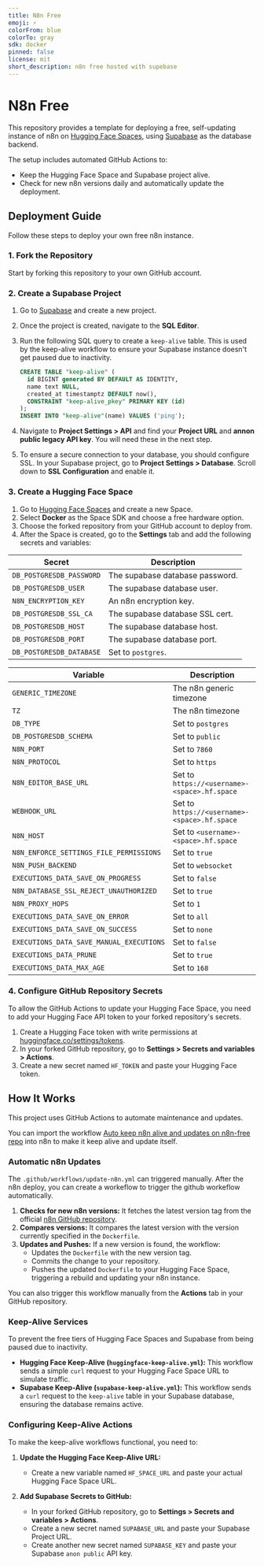 ```yaml
---
title: N8n Free
emoji: ⚡
colorFrom: blue
colorTo: gray
sdk: docker
pinned: false
license: mit
short_description: n8n free hosted with supebase
---
```


# N8n Free

This repository provides a template for deploying a free, self-updating instance of n8n on [Hugging Face Spaces](https://huggingface.co/spaces), using [Supabase](https://supabase.com/) as the database backend.

The setup includes automated GitHub Actions to:

- Keep the Hugging Face Space and Supabase project alive.
- Check for new n8n versions daily and automatically update the deployment.

## Deployment Guide

Follow these steps to deploy your own free n8n instance.

### 1. Fork the Repository

Start by forking this repository to your own GitHub account.

### 2. Create a Supabase Project

1. Go to [Supabase](https://supabase.com/) and create a new project.
2. Once the project is created, navigate to the **SQL Editor**.
3. Run the following SQL query to create a `keep-alive` table. This is used by the keep-alive workflow to ensure your Supabase instance doesn't get paused due to inactivity.

    ```sql
    CREATE TABLE "keep-alive" (
      id BIGINT generated BY DEFAULT AS IDENTITY,
      name text NULL,
      created_at timestamptz DEFAULT now(),
      CONSTRAINT "keep-alive_pkey" PRIMARY KEY (id)
    );
    INSERT INTO "keep-alive"(name) VALUES ('ping');
    ```

4. Navigate to **Project Settings > API** and find your **Project URL** and **annon public legacy API key**. You will need these in the next step.

5. To ensure a secure connection to your database, you should configure SSL. In your Supabase project, go to **Project Settings > Database**. Scroll down to **SSL Configuration** and enable it.

### 3. Create a Hugging Face Space

1. Go to [Hugging Face Spaces](https://huggingface.co/new-space) and create a new Space.
2. Select **Docker** as the Space SDK and choose a free hardware option.
3. Choose the forked repository from your GitHub account to deploy from.
4. After the Space is created, go to the **Settings** tab and add the following secrets and variables:

| Secret                   | Description                                        |
|--------------------------|----------------------------------------------------|
| `DB_POSTGRESDB_PASSWORD` | The supabase database password.                    |
| `DB_POSTGRESDB_USER`     | The supabase database user.                        |
| `N8N_ENCRYPTION_KEY`     | An n8n encryption key.                             |
| `DB_POSTGRESDB_SSL_CA`   | The supabase database SSL cert.                    |
| `DB_POSTGRESDB_HOST`     | The supabase database host.                        |
| `DB_POSTGRESDB_PORT`     | The supabase database port.                        |
| `DB_POSTGRESDB_DATABASE` | Set to `postgres`.                                 |

| Variable                                 | Description                                        |
|------------------------------------------|----------------------------------------------------|
| `GENERIC_TIMEZONE`                       | The n8n generic timezone                           |
| `TZ`                                     | The n8n timezone                                   |
| `DB_TYPE`                                | Set to `postgres`                                  |
| `DB_POSTGRESDB_SCHEMA`                   | Set to `public`                                    |
| `N8N_PORT`                               | Set to `7860`                                      |
| `N8N_PROTOCOL`                           | Set to `https`                                     |
| `N8N_EDITOR_BASE_URL`                    | Set to `https://<username>-<space>.hf.space`       |
| `WEBHOOK_URL`                            | Set to `https://<username>-<space>.hf.space`       |
| `N8N_HOST`                               | Set to `<username>-<space>.hf.space`               |
| `N8N_ENFORCE_SETTINGS_FILE_PERMISSIONS`  | Set to `true`                                      |
| `N8N_PUSH_BACKEND`                       | Set to `websocket`                                 |
| `EXECUTIONS_DATA_SAVE_ON_PROGRESS`       | Set to `false`                                     |
| `N8N_DATABASE_SSL_REJECT_UNAUTHORIZED`   | Set to `true`                                      |
| `N8N_PROXY_HOPS`                         | Set to `1`                                         |
| `EXECUTIONS_DATA_SAVE_ON_ERROR`          | Set to `all`                                       |
| `EXECUTIONS_DATA_SAVE_ON_SUCCESS`        | Set to `none`                                      |
| `EXECUTIONS_DATA_SAVE_MANUAL_EXECUTIONS` | Set to `false`                                     |
| `EXECUTIONS_DATA_PRUNE`                  | Set to `true`                                      |
| `EXECUTIONS_DATA_MAX_AGE`                | Set to `168`                                       |

### 4. Configure GitHub Repository Secrets

To allow the GitHub Actions to update your Hugging Face Space, you need to add your Hugging Face API token to your forked repository's secrets.

1. Create a Hugging Face token with write permissions at [huggingface.co/settings/tokens](https://huggingface.co/settings/tokens).
2. In your forked GitHub repository, go to **Settings > Secrets and variables > Actions**.
3. Create a new secret named `HF_TOKEN` and paste your Hugging Face token.

## How It Works

This project uses GitHub Actions to automate maintenance and updates.

You can import the workflow [Auto keep n8n alive and updates on n8n-free repo](Auto%20keep%20n8n%20alive%20and%20updates%20on%20n8n-free%20repo.json) into n8n to make it keep alive and update itself.

### Automatic n8n Updates

The `.github/workflows/update-n8n.yml` can triggered manually. After the n8n deploy, you can create a workeflow to trigger the github workeflow automatically.

1. **Checks for new n8n versions:** It fetches the latest version tag from the official [n8n GitHub repository](https://github.com/n8n-io/n8n).
2. **Compares versions:** It compares the latest version with the version currently specified in the `Dockerfile`.
3. **Updates and Pushes:** If a new version is found, the workflow:
    - Updates the `Dockerfile` with the new version tag.
    - Commits the change to your repository.
    - Pushes the updated `Dockerfile` to your Hugging Face Space, triggering a rebuild and updating your n8n instance.

You can also trigger this workflow manually from the **Actions** tab in your GitHub repository.

### Keep-Alive Services

To prevent the free tiers of Hugging Face Spaces and Supabase from being paused due to inactivity.

- **Hugging Face Keep-Alive (`huggingface-keep-alive.yml`):** This workflow sends a simple `curl` request to your Hugging Face Space URL to simulate traffic.
- **Supabase Keep-Alive (`supabase-keep-alive.yml`):** This workflow sends a `curl` request to the `keep-alive` table in your Supabase database, ensuring the database remains active.

### Configuring Keep-Alive Actions

To make the keep-alive workflows functional, you need to:

1. **Update the Hugging Face Keep-Alive URL:**
    - Create a new variable named `HF_SPACE_URL` and paste your actual Hugging Face Space URL.

2. **Add Supabase Secrets to GitHub:**
    - In your forked GitHub repository, go to **Settings > Secrets and variables > Actions**.
    - Create a new secret named `SUPABASE_URL` and paste your Supabase Project URL.
    - Create another new secret named `SUPABASE_KEY` and paste your Supabase `anon public` API key.

